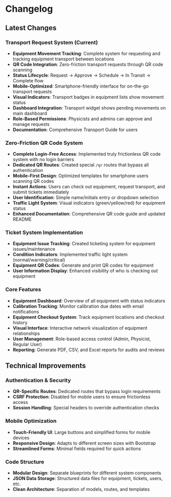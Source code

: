 # Changelog

## Latest Changes

### Transport Request System (Current)

- **Equipment Movement Tracking**: Complete system for requesting and tracking equipment transport between locations
- **QR Code Integration**: Zero-friction transport requests through QR code scanning
- **Status Lifecycle**: Request → Approve → Schedule → In Transit → Complete flow
- **Mobile-Optimized**: Smartphone-friendly interface for on-the-go transport requests
- **Visual Indicators**: Transport badges in equipment lists show movement status
- **Dashboard Integration**: Transport widget shows pending movements on main dashboard
- **Role-Based Permissions**: Physicists and admins can approve and manage requests
- **Documentation**: Comprehensive Transport Guide for users

### Zero-Friction QR Code System

- **Complete Login-Free Access**: Implemented truly frictionless QR code system with no login barriers
- **Dedicated QR Routes**: Created special `/qr` routes that bypass all authentication
- **Mobile-First Design**: Optimized templates for smartphone users scanning QR codes
- **Instant Actions**: Users can check out equipment, request transport, and submit tickets immediately
- **User Identification**: Simple name/initials entry or dropdown selection
- **Traffic Light System**: Visual indicators (green/yellow/red) for equipment status
- **Enhanced Documentation**: Comprehensive QR code guide and updated README

### Ticket System Implementation

- **Equipment Issue Tracking**: Created ticketing system for equipment issues/maintenance
- **Condition Indicators**: Implemented traffic light system (normal/warning/critical)
- **Equipment QR Codes**: Generate and print QR codes for equipment
- **User Information Display**: Enhanced visibility of who is checking out equipment

### Core Features

- **Equipment Dashboard**: Overview of all equipment with status indicators
- **Calibration Tracking**: Monitor calibration due dates with email notifications
- **Equipment Checkout System**: Track equipment locations and checkout history
- **Visual Interface**: Interactive network visualization of equipment relationships
- **User Management**: Role-based access control (Admin, Physicist, Regular User)
- **Reporting**: Generate PDF, CSV, and Excel reports for audits and reviews

## Technical Improvements

### Authentication & Security

- **QR-Specific Routes**: Dedicated routes that bypass login requirements
- **CSRF Protection**: Disabled for mobile users to ensure frictionless access
- **Session Handling**: Special headers to override authentication checks

### Mobile Optimization

- **Touch-Friendly UI**: Large buttons and simplified forms for mobile devices
- **Responsive Design**: Adapts to different screen sizes with Bootstrap
- **Streamlined Forms**: Minimal fields required for quick actions

### Code Structure

- **Modular Design**: Separate blueprints for different system components
- **JSON Data Storage**: Structured data files for equipment, tickets, users, etc.
- **Clean Architecture**: Separation of models, routes, and templates